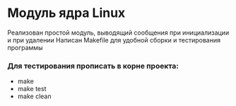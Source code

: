 # Модуль ядра Linux

Реализован простой модуль, выводящий сообщения при инициализации и при удалении
Написан Makefile для удобной сборки и тестирования программы
### Для тестирования прописать в корне проекта:
+ make
+ make test
+ make clean